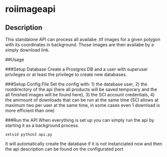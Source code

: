 # roiimageapi
## Description
This standalone API can process all availabe .tif images for a given polygon with its coordinates in background. Those images are 
then availabe by a simply download link.

##Usage

###Setup Database
  Create a Prostgres DB and a user with superuser privileges or at least the privilege to create new databases.
  
###Setup Config File
  Set the config with:
    1) the database user, 
    2) the rootdirectory of the api (here all products will be saved temporary and the all finished images will be found here),
    3) the SCI account credentials,
    4) the ammount of downloads that can be run at the same time (SCI allows at maximum two per user at the same time, 
        in some cases even 1 download is more efficient than one)
        
###Run the API
  When everything is set up you can simply run the api by starting it as a background process.
  ```
  setsid python3 api.py
  ```
  It will automatically create the database if it is not instanciated now and then the api description can be found on 
  the configurated port
